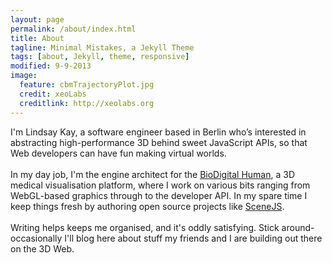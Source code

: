 ```yaml
---
layout: page
permalink: /about/index.html
title: About
tagline: Minimal Mistakes, a Jekyll Theme
tags: [about, Jekyll, theme, responsive]
modified: 9-9-2013
image:
  feature: cbmTrajectoryPlot.jpg
  credit: xeoLabs
  creditlink: http://xeolabs.org
---
```


I'm Lindsay Kay, a software engineer based in Berlin who’s interested in abstracting high-performance 3D behind sweet JavaScript
APIs, so that Web developers can have fun making virtual worlds.
<br><br>
In my day job, I'm the engine architect for the [BioDigital Human](http://biodigitalhuman.com), a 3D medical visualisation
platform, where I work on various bits ranging from WebGL-based graphics through to the developer API. In my spare time
I keep things fresh by authoring open source projects like [SceneJS](http://scenejs.org).
<br>
<br>
Writing helps keeps me organised, and it's oddly satisfying. Stick around- occasionally I'll blog here about stuff my
friends and I are building out there on the 3D Web.
